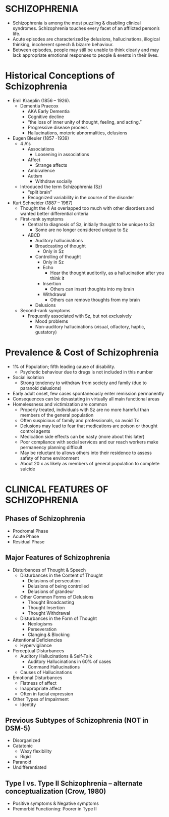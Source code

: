 # SCHIZOPHRENIA
- Schizophrenia is among the most puzzling & disabling clinical syndromes. Schizophrenia touches every facet of an afflicted person’s life. 
- Acute episodes are characterized by delusions, hallucinations, illogical thinking, incoherent speech & bizarre behaviour. 
- Between episodes, people may still be unable to think clearly and may lack appropriate emotional responses to people & events in their lives.
# Historical Conceptions of Schizophrenia
- Emil Kraeplin (1856 – 1926). 
	- Dementia Praecox 
		- AKA Early Dementia
		- Cognitive decline
		- “the loss of inner unity of thought, feeling, and acting.” 
		- Progressive disease process 
		- Hallucinations, motoric abnormalities, delusions
- Eugen Bleuler (1857 -1939) 
	- 4 A's
		- Associations
			- Loosening in associations
		- Affect
			- Strange affects
		- Ambivalence
		- Autism
			- Withdraw socially
	- Introduced the term Schizophrenia (Sz) 
		- “split brain” 
		- Recognized variability in the course of the disorder
- Kurt Schneider (1887 – 1967) 
	- Thought the 4 As overlapped too much with other disorders and wanted better differential criteria 
	- First-rank symptoms 
		- Central to diagnosis of Sz, initially thought to be unique to Sz 
			- Some are no longer considered unique to Sz
		- ABCD 
			- Auditory hallucinations 
			- Broadcasting of thought 
				- Only in Sz
			- Controlling of thought
				- Only in Sz
				- Echo
					- Hear the thought auditorily, as a hallucination after you think it
				- Insertion
					- Others can insert thoughts into my brain
				- Withdrawal
					- Others can remove thoughts from my brain
			- Delusions 
	- Second-rank symptoms 
		- Frequently associated with Sz, but not exclusively 
			- Mood problems 
			- Non-auditory hallucinations (visual, olfactory, haptic, gustatory)
# Prevalence & Cost of Schizophrenia

- 1% of Population; fifth leading cause of disability.
	- Psychotic behaviour due to drugs is not included in this number
- Social isolation
	- Strong tendency to withdraw from society and family (due to paranoid delusions)
- Early adult onset, few cases spontaneously enter remission permanently 
- Consequences can be devastating in virtually all main functional areas 
- Homelessness and victimization are common 
	- Properly treated, individuals with Sz are no more harmful than members of the general population 
	- Often suspicious of family and professionals, so avoid Tx 
	- Delusions may lead to fear that medications are poison or thought control agents 
	- Medication side effects can be nasty (more about this later) 
	- Poor compliance with social services and our reach workers make permanency planning difficult 
	- May be reluctant to allows others into their residence to assess safety of home environment 
	- About 20 x as likely as members of general population to complete suicide
# CLINICAL FEATURES OF SCHIZOPHRENIA 
## Phases of Schizophrenia
- Prodromal Phase 
- Acute Phase 
- Residual Phase
## Major Features of Schizophrenia
-  Disturbances of Thought & Speech
	- Disturbances in the Content of Thought
		- Delusions of persecution
		- Delusions of being controlled
		- Delusions of grandeur
	- Other Common Forms of Delusions
		- Thought Broadcasting
		- Thought Insertion
		- Thought Withdrawal
	- Disturbances in the Form of Thought
		- Neologisms
		- Perseveration
		- Clanging & Blocking
- Attentional Deficiencies
	- Hypervigilance
- Perceptual Disturbances
	- Auditory Hallucinations & Self-Talk
		- Auditory Hallucinations in 60% of cases
		- Command Hallucinations
	- Causes of Hallucinations
- Emotional Disturbances
	- Flatness of affect
	- Inappropriate affect
	- Often in facial expression
- Other Types of Impairment
	- Identity
## Previous Subtypes of Schizophrenia (NOT in DSM-5)
- Disorganized 
- Catatonic 
	- Waxy flexibility 
	- Rigid 
- Paranoid 
- Undifferentiated
## Type I vs. Type II Schizophrenia – alternate conceptualization (Crow, 1980)
- Positive symptoms & Negative symptoms
- Premorbid Functioning: Poorer in Type II